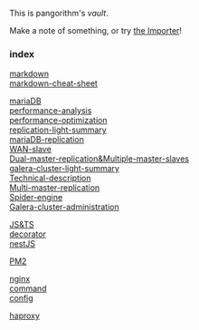 This is pangorithm's *vault*.

Make a note of something, or try [the Importer](https://help.obsidian.md/Plugins/Importer)!

### index
[markdown](https://pangorithm.github.io/MyAuxiliaryStorage/markdown/markdown)  
[markdown-cheat-sheet](https://pangorithm.github.io/MyAuxiliaryStorage/markdown/markdown-cheat-sheet)  

[mariaDB](https://pangorithm.github.io/MyAuxiliaryStorage/mariaDB/mariaDB)  
[performance-analysis
](https://pangorithm.github.io/MyAuxiliaryStorage/mariaDB/performance-analysis)  
[performance-optimization](https://pangorithm.github.io/MyAuxiliaryStorage/mariaDB/performance-optimization)  
[replication-light-summary](https://pangorithm.github.io/MyAuxiliaryStorage/mariaDB/replication-light-summary)  
[mariaDB-replication](https://pangorithm.github.io/MyAuxiliaryStorage/mariaDB/mariaDB-replication)  
[WAN-slave](https://pangorithm.github.io/MyAuxiliaryStorage/mariaDB/WAN-slave)  
[Dual-master-replication&Multiple-master-slaves](https://pangorithm.github.io/MyAuxiliaryStorage/mariaDB/Dual-master-replication&Multiple-master-slaves)  
[galera-cluster-light-summary](https://pangorithm.github.io/MyAuxiliaryStorage/mariaDB/galera-cluster-light-summary)  
[Technical-description](https://pangorithm.github.io/MyAuxiliaryStorage/mariaDB/Technical-description)   
[Multi-master-replication](https://pangorithm.github.io/MyAuxiliaryStorage/mariaDB/Multi-master-replication)  
[Spider-engine](https://pangorithm.github.io/MyAuxiliaryStorage/mariaDB/Spider-engine)  
[Galera-cluster-administration](https://pangorithm.github.io/MyAuxiliaryStorage/mariaDB/Galera-cluster-administration)  

[JS&TS](https://pangorithm.github.io/MyAuxiliaryStorage/javaScript&typeScript/JS&TS)  
[decorator](https://pangorithm.github.io/MyAuxiliaryStorage/javaScript&typeScript/decorator)  
[nestJS](https://pangorithm.github.io/MyAuxiliaryStorage/javaScript&typeScript/nestJS/nestJS)  

[PM2](https://pangorithm.github.io/MyAuxiliaryStorage/PM2/PM2)  

[nginx](https://pangorithm.github.io/MyAuxiliaryStorage/nginx/nginx)  
[command](https://pangorithm.github.io/MyAuxiliaryStorage/nginx/command)  
[config](https://pangorithm.github.io/MyAuxiliaryStorage/nginx/config)  

[haproxy](https://pangorithm.github.io/MyAuxiliaryStorage/haproxy/haproxy)  



